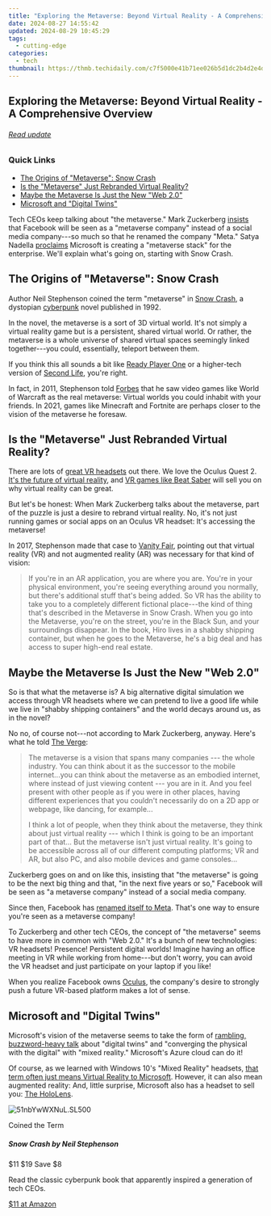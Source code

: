 ```yaml
---
title: "Exploring the Metaverse: Beyond Virtual Reality - A Comprehensive Overview"
date: 2024-08-27 14:55:42
updated: 2024-08-29 10:45:29
tags:
  - cutting-edge
categories:
  - tech
thumbnail: https://thmb.techidaily.com/c7f5000e41b71ee026b5d1dc2b4d2e4d8155a2a1a3717610151f0f8cc3caeaae.jpg
---
```


## Exploring the Metaverse: Beyond Virtual Reality - A Comprehensive Overview

###### [Read update](https://video-screen-grab.techidaily.com/screenstreamer-breaking-down-the-newest-recorder-for-2024/) 

### Quick Links

* [The Origins of "Metaverse": Snow Crash](https://video-capture.techidaily.com/updated-in-2024-premier-hd-picks-for-impeccable-video-recorders/)
* [Is the "Metaverse" Just Rebranded Virtual Reality?](https://android-unlock.techidaily.com/in-2024-unlocking-made-easy-the-best-10-apps-for-unlocking-your-samsung-galaxy-s24-ultra-device-by-drfone-android/)
* [Maybe the Metaverse Is Just the New "Web 2.0"](https://fix-guide.techidaily.com/how-to-fix-unresponsive-touch-screen-on-nokia-c210-drfone-by-drfone-fix-android-problems-fix-android-problems/)
* [Microsoft and "Digital Twins"](https://win11.techidaily.com/avoid-frustration-fixing-the-missing-print-feature-on-windows/)

 Tech CEOs keep talking about "the metaverse." Mark Zuckerberg [insists](https://www.bloomberg.com/news/articles/2021-07-29/mark-zuckerberg-explains-metaverse-vision-to-facebook-fb-investors-analysts) that Facebook will be seen as a "metaverse company" instead of a social media company---so much so that he renamed the company "Meta." Satya Nadella [proclaims](https://www.linkedin.com/pulse/expanding-partner-opportunity-microsoft-cloud-satya-nadella/) Microsoft is creating a "metaverse stack" for the enterprise. We'll explain what's going on, starting with Snow Crash.

##  The Origins of "Metaverse": Snow Crash

 Author Neil Stephenson coined the term "metaverse" in [Snow Crash](https://www.amazon.com/Snow-Crash-Neal-Stephenson/dp/0553380958?tag=hotoge-20&ascsubtag=UUhtgUeUpU209169&asc%5Frefurl=https%3A%2F%2Fwww.howtogeek.com%2F745807%2Fwhat-is-the-metaverse-is-it-just-virtual-reality-or-something-more%2F&asc%5Fcampaign=Short-Term), a dystopian [cyberpunk](https://extra-resources.techidaily.com/photoshops-stabilization-capabilities-real-advantage/) novel published in 1992.

 In the novel, the metaverse is a sort of 3D virtual world. It's not simply a virtual reality game but is a persistent, shared virtual world. Or rather, the metaverse is a whole universe of shared virtual spaces seemingly linked together---you could, essentially, teleport between them.

 If you think this all sounds a bit like [Ready Player One](https://www.amazon.com/Ready-Player-One-Ernest-Cline/dp/0307887448?tag=hotoge-20&ascsubtag=UUhtgUeUpU209169&asc%5Frefurl=https%3A%2F%2Fwww.howtogeek.com%2F745807%2Fwhat-is-the-metaverse-is-it-just-virtual-reality-or-something-more%2F&asc%5Fcampaign=Short-Term) or a higher-tech version of [Second Life](https://secondlife.com/), you're right.

 In fact, in 2011, Stephenson told [Forbes](https://www.forbes.com/sites/davidewalt/2011/09/19/neal-stephenson-reamde-video-games/) that he saw video games like World of Warcraft as the real metaverse: Virtual worlds you could inhabit with your friends. In 2021, games like Minecraft and Fortnite are perhaps closer to the vision of the metaverse he foresaw.

##  Is the "Metaverse" Just Rebranded Virtual Reality?

 There are lots of [great VR headsets](https://vp-tips.techidaily.com/visual-harmony-ios-and-macos-photoviewer-blend/) out there. We love the Oculus Quest 2\. [It's the future of virtual reality](https://youtube-sure.techidaily.com/024-approved-how-much-cash-can-you-score-for-watching-a-million-videos/), and [VR games like Beat Saber](https://youtube-help.techidaily.com/2024-approved-gain-traction-on-youtube-surpass-10000-viewer-count-for-affiliate-rewards/) will sell you on why virtual reality can be great.

 But let's be honest: When Mark Zuckerberg talks about the metaverse, part of the puzzle is just a desire to rebrand virtual reality. No, it's not just running games or social apps on an Oculus VR headset: It's accessing the metaverse!

 In 2017, Stephenson made that case to [Vanity Fair](https://www.vanityfair.com/news/2017/06/neal-stephenson-metaverse-snow-crash-silicon-valley-virtual-reality), pointing out that virtual reality (VR) and not augmented reality (AR) was necessary for that kind of vision:

> If you're in an AR application, you are where you are. You're in your physical environment, you're seeing everything around you normally, but there's additional stuff that's being added. So VR has the ability to take you to a completely different fictional place---the kind of thing that's described in the Metaverse in Snow Crash. When you go into the Metaverse, you're on the street, you're in the Black Sun, and your surroundings disappear. In the book, Hiro lives in a shabby shipping container, but when he goes to the Metaverse, he's a big deal and has access to super high-end real estate.

##  Maybe the Metaverse Is Just the New "Web 2.0"

 So is that what the metaverse is? A big alternative digital simulation we access through VR headsets where we can pretend to live a good life while we live in "shabby shipping containers" and the world decays around us, as in the novel?

 No no, of course not---not according to Mark Zuckerberg, anyway. Here's what he told [The Verge](https://www.theverge.com/22588022/mark-zuckerberg-facebook-ceo-metaverse-interview):

> The metaverse is a vision that spans many companies --- the whole industry. You can think about it as the successor to the mobile internet...you can think about the metaverse as an embodied internet, where instead of just viewing content --- you are in it. And you feel present with other people as if you were in other places, having different experiences that you couldn't necessarily do on a 2D app or webpage, like dancing, for example...
> 
> I think a lot of people, when they think about the metaverse, they think about just virtual reality --- which I think is going to be an important part of that... But the metaverse isn't just virtual reality. It's going to be accessible across all of our different computing platforms; VR and AR, but also PC, and also mobile devices and game consoles...

 Zuckerberg goes on and on like this, insisting that "the metaverse" is going to be the next big thing and that, "in the next five years or so," Facebook will be seen as "a metaverse company" instead of a social media company.

 Since then, Facebook has [renamed itself to Meta](https://extra-tips.techidaily.com/new-best-8-stream-modifiers-for-flawless-webcam-videos/). That's one way to ensure you're seen as a metaverse company!

 To Zuckerberg and other tech CEOs, the concept of "the metaverse" seems to have more in common with "Web 2.0." It's a bunch of new technologies: VR headsets! Presence! Persistent digital worlds! Imagine having an office meeting in VR while working from home---but don't worry, you can avoid the VR headset and just participate on your laptop if you like!

 When you realize Facebook owns [Oculus](https://www.oculus.com/), the company's desire to strongly push a future VR-based platform makes a lot of sense.

##  Microsoft and "Digital Twins"

 Microsoft's vision of the metaverse seems to take the form of [rambling, buzzword-heavy talk](https://azure.microsoft.com/en-us/blog/converging-the-physical-and-digital-with-digital-twins-mixed-reality-and-metaverse-apps/) about "digital twins" and "converging the physical with the digital" with "mixed reality." Microsoft's Azure cloud can do it!

 Of course, as we learned with Windows 10's "Mixed Reality" headsets, [that term often just means Virtual Reality to Microsoft](https://tech-recovery.techidaily.com/unleash-inspiration-the-507-most-captivating-instagram-captions/). However, it can also mean augmented reality: And, little surprise, Microsoft also has a headset to sell you: [The HoloLens](https://www.microsoft.com/en-us/hololens).

![51nbYwWXNuL._SL500_](https://static1.howtogeekimages.com/wordpress/wp-content/uploads/2023/06/51nbywwxnul-_sl500_.jpg) 

Coined the Term

#####  Snow Crash by Neil Stephenson

$11 $19 Save $8 

Read the classic cyberpunk book that apparently inspired a generation of tech CEOs.

[$11 at Amazon](https://www.amazon.com/Snow-Crash-Neal-Stephenson/dp/0553380958)

<ins class="adsbygoogle"
     style="display:block"
     data-ad-format="autorelaxed"
     data-ad-client="ca-pub-7571918770474297"
     data-ad-slot="1223367746"></ins>



<ins class="adsbygoogle"
     style="display:block"
     data-ad-client="ca-pub-7571918770474297"
     data-ad-slot="8358498916"
     data-ad-format="auto"
     data-full-width-responsive="true"></ins>
